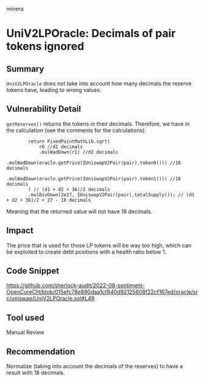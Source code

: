minera
# UniV2LPOracle: Decimals of pair tokens ignored

## Summary
`UniV2LPOracle` does not take into account how many decimals the reserve tokens have, leading to wrong values.

## Vulnerability Detail
`getReserves()` returns the tokens in their decimals. Therefore, we have in the calculation (see the comments for the calculations):
```
        return FixedPointMathLib.sqrt(
            r0 //d1 decimals
            .mulWadDown(r1) //d2 decimals
            .mulWadDown(oracle.getPrice(IUniswapV2Pair(pair).token0())) //18 decimals
            .mulWadDown(oracle.getPrice(IUniswapV2Pair(pair).token1())) //18 decimals
        ) // (d1 + d2 + 36)/2 decimals
        .mulDivDown(2e27, IUniswapV2Pair(pair).totalSupply()); // (d1 + d2 + 36)/2 + 27 - 18 decimals
```
Meaning that the returned value will not have 18 decimals.

## Impact
The price that is used for those LP tokens will be way too high, which can be exploited to create debt positions with a health ratio below 1.

## Code Snippet
https://github.com/sherlock-audit/2022-08-sentiment-OpenCoreCH/blob/015efc78e890daa1cf640d92125608f22cf167ed/oracle/src/uniswap/UniV2LPOracle.sol#L49

## Tool used

Manual Review

## Recommendation
Normalize (taking into account the decimals of the reserves) to have a result with 18 decimals.